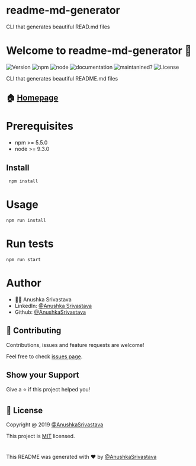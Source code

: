 # readme-md-generator
CLI that generates beautiful READ.md files
# Welcome to readme-md-generator 👋 

![Version](https://img.shields.io/static/v1?label=version&message=%3E=0.5.0&color=blue) ![npm](https://img.shields.io/static/v1?label=npm&message=%3E=0.5.0&color=blue) ![node](https://img.shields.io/static/v1?label=node&message=%3E=9.3.0&color=blue) ![documentation](https://img.shields.io/static/v1?label=documentation&message=yes&color=green) ![maintanined?](https://img.shields.io/static/v1?label=maintained?&message=yes&color=green) ![License](https://img.shields.io/static/v1?label=license&message=MIT&color=orange)

  CLI that generates beautiful README.md files
## 🏠  [Homepage](https://github.com/Anushri-glitch/readme-md-generator.git)
 # Prerequisites
   *  npm >= 5.5.0
   *  node >= 9.3.0

 ## Install
     npm install 

 # Usage

    npm run install

 # Run tests

    npm run start

 # Author
  * 🙍‍♂️ Anushka Srivastava
  * LinkedIn: [@Anushka Srivastava](https://www.linkedin.com/in/anushka-srivastava-b725b31a3/)
  * Github: [@AnushkaSrivastava](https://github.com/Anushri-glitch)
 
 ## 🤝 Contributing

Contributions, issues and feature requests are welcome!

Feel free to check [issues page](https://stackoverflow.com/questions/61156173/find-all-my-contributions-including-issues).

## Show your Support
Give a ⭐ if this project helped you!

## 📝 License

 Copyright @ 2019 [@AnushkaSrivastava](https://github.com/Anushri-glitch)

This project is [MIT](http://it.mitindia.edu/) licensed.

# 

This README was generated with ❤️ by [@AnushkaSrivastava](https://github.com/Anushri-glitch)


